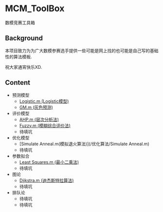 # MCM_ToolBox
数模竞赛工具箱

## Background
本项目致力为为广大数模参赛选手提供一些可能是网上找的也可能是自己写的基础性的算法模板.

祝大家通宵快乐XD.

## Content

* 预测模型
    * [Logistic.m (Logistic模型)](/预测模型/Logistic.m)
    * [GM.m (灰色预测)](/预测模型/GM.m)
* 评价模型
    * [AHP.m (层次分析法)](/评价模型/AHP.m)
    * [Fuzzy.m (模糊综合评价法)](/评价模型/Fuzzy.m)
    * 待填坑
* 优化模型 
    * [Simulate Anneal.m(模拟退火算法)](/优化算法/Simulate Anneal.m)
    * 待填坑
* 参数拟合 
    * [Least Squares.m (最小二乘法)](/参数拟合/Least_Squares.m)
    * 待填坑
* 图论 
    * [Dijkstra.m (迪杰斯特拉算法)](/图论/dijkstra.m)
    * 待填坑
* 排队论 
    * 待填坑
    * 待填坑
